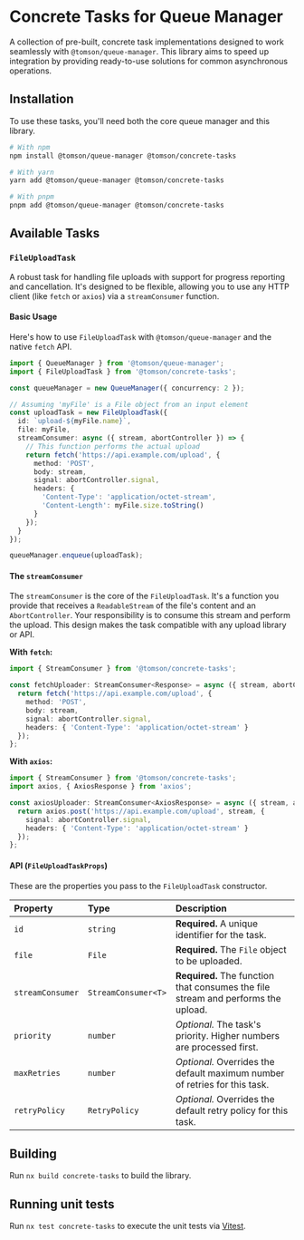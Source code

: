 # Concrete Tasks for Queue Manager

A collection of pre-built, concrete task implementations designed to work seamlessly with `@tomson/queue-manager`. This library aims to speed up integration by providing ready-to-use solutions for common asynchronous operations.

## Installation

To use these tasks, you'll need both the core queue manager and this library.

```bash
# With npm
npm install @tomson/queue-manager @tomson/concrete-tasks

# With yarn
yarn add @tomson/queue-manager @tomson/concrete-tasks

# With pnpm
pnpm add @tomson/queue-manager @tomson/concrete-tasks
```

## Available Tasks

### `FileUploadTask`

A robust task for handling file uploads with support for progress reporting and cancellation. It's designed to be flexible, allowing you to use any HTTP client (like `fetch` or `axios`) via a `streamConsumer` function.

#### Basic Usage

Here's how to use `FileUploadTask` with `@tomson/queue-manager` and the native `fetch` API.

```typescript
import { QueueManager } from '@tomson/queue-manager';
import { FileUploadTask } from '@tomson/concrete-tasks';

const queueManager = new QueueManager({ concurrency: 2 });

// Assuming 'myFile' is a File object from an input element
const uploadTask = new FileUploadTask({
  id: `upload-${myFile.name}`,
  file: myFile,
  streamConsumer: async ({ stream, abortController }) => {
    // This function performs the actual upload
    return fetch('https://api.example.com/upload', {
      method: 'POST',
      body: stream,
      signal: abortController.signal,
      headers: {
        'Content-Type': 'application/octet-stream',
        'Content-Length': myFile.size.toString()
      }
    });
  }
});

queueManager.enqueue(uploadTask);
```

#### The `streamConsumer`

The `streamConsumer` is the core of the `FileUploadTask`. It's a function you provide that receives a `ReadableStream` of the file's content and an `AbortController`. Your responsibility is to consume this stream and perform the upload. This design makes the task compatible with any upload library or API.

**With `fetch`:**

```typescript
import { StreamConsumer } from '@tomson/concrete-tasks';

const fetchUploader: StreamConsumer<Response> = async ({ stream, abortController }) => {
  return fetch('https://api.example.com/upload', {
    method: 'POST',
    body: stream,
    signal: abortController.signal,
    headers: { 'Content-Type': 'application/octet-stream' }
  });
};
```

**With `axios`:**

```typescript
import { StreamConsumer } from '@tomson/concrete-tasks';
import axios, { AxiosResponse } from 'axios';

const axiosUploader: StreamConsumer<AxiosResponse> = async ({ stream, abortController }) => {
  return axios.post('https://api.example.com/upload', stream, {
    signal: abortController.signal,
    headers: { 'Content-Type': 'application/octet-stream' }
  });
};
```

#### API (`FileUploadTaskProps`)

These are the properties you pass to the `FileUploadTask` constructor.

| Property | Type | Description |
| :--- | :--- | :--- |
| `id` | `string` | **Required.** A unique identifier for the task. |
| `file` | `File` | **Required.** The `File` object to be uploaded. |
| `streamConsumer` | `StreamConsumer<T>` | **Required.** The function that consumes the file stream and performs the upload. |
| `priority` | `number` | *Optional.* The task's priority. Higher numbers are processed first. |
| `maxRetries` | `number` | *Optional.* Overrides the default maximum number of retries for this task. |
| `retryPolicy` | `RetryPolicy` | *Optional.* Overrides the default retry policy for this task. |

## Building

Run `nx build concrete-tasks` to build the library.

## Running unit tests

Run `nx test concrete-tasks` to execute the unit tests via [Vitest](https://vitest.dev/).
